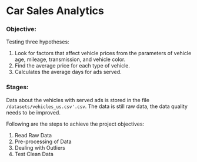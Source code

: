 # Car Sales Analytics
### Objective:
Testing three hypotheses:
1. Look for factors that affect vehicle prices from the parameters of vehicle age, mileage, transmission, and vehicle color.
2. Find the average price for each type of vehicle.
3. Calculates the average days for ads served.

### Stages:
Data about the vehicles with served ads is stored in the file `/datasets/vehicles_us.csv'.csv`. The data is still raw data, the data quality needs to be improved.

 Following are the steps to achieve the project objectives:
 1. Read Raw Data
 2. Pre-processing of Data
 3. Dealing with Outliers
 4. Test Clean Data

